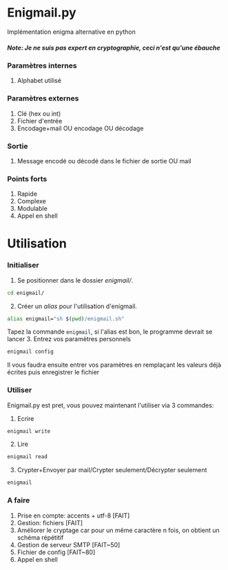 # Enigmail.py

Implémentation enigma alternative en python

##### Note: Je ne suis pas expert en cryptographie, ceci n'est qu'une ébauche

### Paramètres internes
1. Alphabet utilisé

### Paramètres externes
1. Clé (hex ou int)
2. Fichier d'entrée
3. Encodage+mail OU encodage OU décodage

### Sortie
1. Message encodé ou décodé dans le fichier de sortie OU mail

### Points forts
1. Rapide
2. Complexe
3. Modulable
4. Appel en shell




# Utilisation

### Initialiser

1. Se positionner dans le dossier _enigmail/_.
```bash
cd enigmail/
```
2. Créer un _alias_ pour l'utilisation d'enigmail.
```bash
alias enigmail="sh $(pwd)/enigmail.sh"
```
Tapez la commande ``enigmail``, si l'alias est bon, le programme devrait se lancer
3. Entrez vos paramètres personnels
```bash
enigmail config
```
Il vous faudra ensuite entrer vos paramètres en remplaçant les valeurs déjà écrites puis enregistrer le fichier

### Utiliser
Enigmail.py est pret, vous pouvez maintenant l'utiliser via 3 commandes:

1. Ecrire
```bash
enigmail write
```
2. Lire
```bash
enigmail read
```
3. Crypter+Envoyer par mail/Crypter seulement/Décrypter seulement
```bash
enigmail
```


### A faire
1. Prise en compte: accents + utf-8 [FAIT]
2. Gestion: fichiers [FAIT]
3. Améliorer le cryptage car pour un même caractère n fois, on obtient un schéma répétitif
4. Gestion de serveur SMTP [FAIT~50]
5. Fichier de config [FAIT~80]
6. Appel en shell
